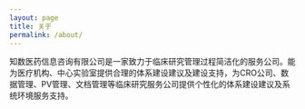 ```yaml
---
layout: page
title: 关于
permalink: /about/
---
```


知数医药信息咨询有限公司是一家致力于临床研究管理过程简洁化的服务公司。能为医疗机构、中心实验室提供合理的体系建设建议及建设支持，为CRO公司、数据管理、PV管理、文档管理等临床研究服务公司提供个性化的体系建设建议及系统环境服务支持。